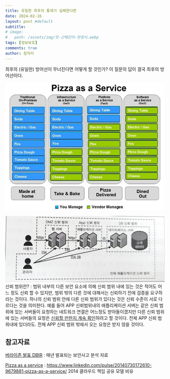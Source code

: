 ```yaml
---
title: 유일한 최후의 통제가 실패한다면
date: 2024-02-16
layout: post #default
subtitle: 
# image:
#   path: /assets/img/맛-산해진미-한정식.webp
tags: [정보보호]
comments: true
author: 잠자리
---
```


최후의 (유일한) 방어선이 무너진다면 어떻게 할 것인가? 이 질문의 답이 결국 최후의 방어선이다.

![](/assets/img/pizza-as-a-service.png)


![](/assets/img/구성요소-신뢰-범위.png)
신뢰 범위란?
 : 범위 내부의 다른 보안 요소에 의해 신뢰 범위 내에 있는 것은 적어도 어느 정도 신뢰 할 수 있지만, 범위 밖의 다른 것에 대해서는 신뢰하기 전에 검증을 요구하라는 것이다. 하나의 신뢰 범위 안에 다른 신뢰 범위가 있다는 것은 신뢰 수준이 서로 다르다는 것을 의미한다. 예를 들어 APP 신뢰범위내의 애플리케이션 서버는 같은 신뢰 범위에 있는 서버들이 요청하는 네트워크 연결은 어느정도 받아들이겠지만 다른 신뢰 범위에 있는 서버들의 요청은 <u>신뢰할 만한지 계속 확인</u>하려고 할 것이다. 전체 APP 신뢰 범위내에 있더라도. 전체 APP 신뢰 범위 밖에서 오는 요청은 받지 않을 것이다. 
 

## 참고자료

[버라이존 발표 DBIR](https://www.verizon.com/business/resources/reports/dbir/)
 : 매년 발표되는 보안사고 분석 자료

[Pizza as a service](/assets/img/pizza-as-a-service.png)
 : https://www.linkedin.com/pulse/20140730172610-9679881-pizza-as-a-service/ 2014 클라우드 책임 공유 모델 비유 